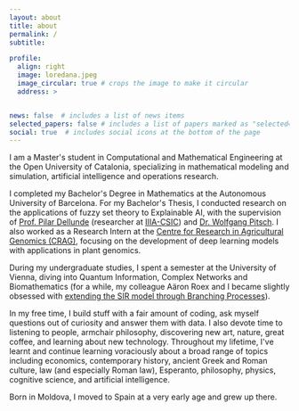 ```yaml
---
layout: about
title: about
permalink: /
subtitle: 

profile:
  align: right
  image: loredana.jpeg
  image_circular: true # crops the image to make it circular
  address: >


news: false  # includes a list of news items
selected_papers: false # includes a list of papers marked as "selected={true}"
social: true  # includes social icons at the bottom of the page
---
```


I am a Master's student in Computational and Mathematical Engineering at the Open University of Catalonia, specializing in mathematical modeling and simulation, artificial intelligence and operations research. 

I completed my Bachelor's Degree in Mathematics at the Autonomous University of Barcelona. For my Bachelor's Thesis, I conducted research on the applications of fuzzy set theory to Explainable AI, with the supervision of [Prof. Pilar Dellunde](https://www.iiia.csic.es/es/people/person/?person_id=35) (researcher at [IIIA-CSIC](https://www.iiia.csic.es/)) and [Dr. Wolfgang Pitsch](https://mat.uab.cat/~pitsch/). I also worked as a Research Intern at the [Centre for Research in Agricultural Genomics (CRAG)](https://www.cragenomica.es/), focusing on the development of deep learning models with applications in plant genomics.

During my undergraduate studies, I spent a semester at the University of Vienna, diving into Quantum Information, Complex Networks and Biomathematics (for a while, my colleague Aäron Roex and I became slightly obsessed with [extending the SIR model through Branching Processes](https://github.com/loredanasandu/sir-branching-processes)).

In my free time, I build stuff with a fair amount of coding, ask myself questions out of curiosity and answer them with data. I also devote time to listening to people, armchair philosophy, discovering new art, nature, great coffee, and learning about new technology. Throughout my lifetime, I've learnt and continue learning voraciously about a broad range of topics including economics, contemporary history, ancient Greek and Roman culture, law (and especially Roman law), Esperanto, philosophy, physics, cognitive science, and artificial intelligence.

Born in Moldova, I moved to Spain at a very early age and grew up there.
